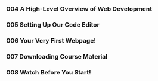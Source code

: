 ### 004 A High-Level Overview of Web Development

### 005 Setting Up Our Code Editor

### 006 Your Very First Webpage!

### 007 Downloading Course Material

### 008 Watch Before You Start!
